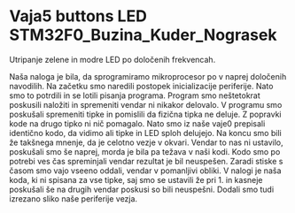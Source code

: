 # Vaja5 buttons LED STM32F0_Buzina_Kuder_Nograsek

Utripanje zelene in modre LED po določenih frekvencah.

Naša naloga je bila, da sprogramiramo mikroprocesor po v naprej določenih navodilih. Na začetku smo naredili postopek inicializacije periferije. Nato smo to potrdili in se lotili pisanja programa. Program smo neštetokrat poskusili naložiti in spremeniti vendar ni nikakor delovalo. V programu smo poskušali spremeniti tipke in pomislili da fizična tipka ne deluje. Z popravki kode na drugo tipko ni nič pomagalo. Nato smo iz naše vaje0 prepisali identično kodo, da vidimo ali tipke in LED sploh delujejo. Na koncu smo bili že takšnega mnenje, da je celotno vezje v okvari. Vendar to nas ni ustavilo, poskušali smo še naprej, morda je bila pa težava v naši kodi. Kodo smo po potrebi ves čas spreminjali vendar rezultat je bil neuspešen.
Zaradi stiske s časom smo vajo vseeno oddali, vendar v pomanljivi obliki. V nalogi je naša koda, ki ni spisana za vse tipke, saj smo se ustavili že pri 1. in kasneje poskušali še na drugih vendar poskusi so bili neuspešni. Dodali smo tudi izrezano sliko naše periferije vezja.


